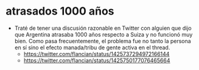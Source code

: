 # atrasados 1000 años

- Traté de tener una discusión razonable en Twitter con alguien que dijo que Argentina atrasaba 1000 años respecto a Suiza y no funcionó muy bien. Como pasa frecuentemente, el problema fue no tanto la persona en sí sino el efecto manada/tribu de gente activa en el thread.
  - https://twitter.com/flancian/status/1425737294972166144
  - https://twitter.com/flancian/status/1425750177076465664

